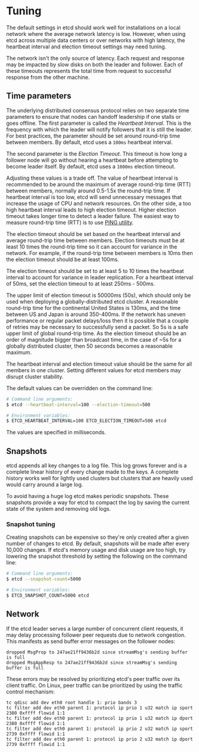 # Tuning

The default settings in etcd should work well for installations on a local network where the average network latency is low. However, when using etcd across multiple data centers or over networks with high latency, the heartbeat interval and election timeout settings may need tuning.

The network isn't the only source of latency. Each request and response may be impacted by slow disks on both the leader and follower. Each of these timeouts represents the total time from request to successful response from the other machine.

## Time parameters

The underlying distributed consensus protocol relies on two separate time parameters to ensure that nodes can handoff leadership if one stalls or goes offline.
The first parameter is called the *Heartbeat Interval*.
This is the frequency with which the leader will notify followers that it is still the leader.
For best practices, the parameter should be set around round-trip time between members.
By default, etcd uses a `100ms` heartbeat interval.

The second parameter is the *Election Timeout*.
This timeout is how long a follower node will go without hearing a heartbeat before attempting to become leader itself.
By default, etcd uses a `1000ms` election timeout.

Adjusting these values is a trade off.
The value of heartbeat interval is recommended to be around the maximum of average round-trip time (RTT) between members, normally around 0.5-1.5x the round-trip time.
If heartbeat interval is too low, etcd will send unnecessary messages that increase the usage of CPU and network resources.
On the other side, a too high heartbeat interval leads to high election timeout. Higher election timeout takes longer time to detect a leader failure.
The easiest way to measure round-trip time (RTT) is to use [PING utility][ping].

The election timeout should be set based on the heartbeat interval and average round-trip time between members.
Election timeouts must be at least 10 times the round-trip time so it can account for variance in the network.
For example, if the round-trip time between members is 10ms then the election timeout should be at least 100ms.

The election timeout should be set to at least 5 to 10 times the heartbeat interval to account for variance in leader replication.
For a heartbeat interval of 50ms, set the election timeout to at least 250ms - 500ms.

The upper limit of election timeout is 50000ms (50s), which should only be used when deploying a globally-distributed etcd cluster.
A reasonable round-trip time for the continental United States is 130ms, and the time between US and Japan is around 350-400ms.
If the network has uneven performance or regular packet delays/loss then it is possible that a couple of retries may be necessary to successfully send a packet. So 5s is a safe upper limit of global round-trip time.
As the election timeout should be an order of magnitude bigger than broadcast time, in the case of ~5s for a globally distributed cluster, then 50 seconds becomes a reasonable maximum.

The heartbeat interval and election timeout value should be the same for all members in one cluster. Setting different values for etcd members may disrupt cluster stability.

The default values can be overridden on the command line:

```sh
# Command line arguments:
$ etcd --heartbeat-interval=100 --election-timeout=500

# Environment variables:
$ ETCD_HEARTBEAT_INTERVAL=100 ETCD_ELECTION_TIMEOUT=500 etcd
```

The values are specified in milliseconds.

## Snapshots

etcd appends all key changes to a log file.
This log grows forever and is a complete linear history of every change made to the keys.
A complete history works well for lightly used clusters but clusters that are heavily used would carry around a large log.

To avoid having a huge log etcd makes periodic snapshots.
These snapshots provide a way for etcd to compact the log by saving the current state of the system and removing old logs.

### Snapshot tuning

Creating snapshots can be expensive so they're only created after a given number of changes to etcd.
By default, snapshots will be made after every 10,000 changes.
If etcd's memory usage and disk usage are too high, try lowering the snapshot threshold by setting the following on the command line:

```sh
# Command line arguments:
$ etcd --snapshot-count=5000

# Environment variables:
$ ETCD_SNAPSHOT_COUNT=5000 etcd
```

## Network

If the etcd leader serves a large number of concurrent client requests, it may delay processing follower peer requests due to network congestion. This manifests as send buffer error messages on the follower nodes:

```
dropped MsgProp to 247ae21ff9436b2d since streamMsg's sending buffer is full
dropped MsgAppResp to 247ae21ff9436b2d since streamMsg's sending buffer is full
```

These errors may be resolved by prioritizing etcd's peer traffic over its client traffic. On Linux, peer traffic can be prioritized by using the traffic control mechanism:

```
tc qdisc add dev eth0 root handle 1: prio bands 3
tc filter add dev eth0 parent 1: protocol ip prio 1 u32 match ip sport 2380 0xffff flowid 1:1
tc filter add dev eth0 parent 1: protocol ip prio 1 u32 match ip dport 2380 0xffff flowid 1:1
tc filter add dev eth0 parent 1: protocol ip prio 2 u32 match ip sport 2739 0xffff flowid 1:1
tc filter add dev eth0 parent 1: protocol ip prio 2 u32 match ip dport 2739 0xffff flowid 1:1
```

[ping]: https://en.wikipedia.org/wiki/Ping_(networking_utility)
